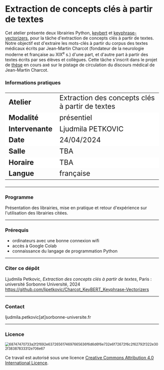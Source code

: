 # Extraction de concepts clés à partir de textes

Cet atelier présente deux librairies Python, [keybert](https://maartengr.github.io/KeyBERT/) et [keyphrase-vectorizers](https://pypi.org/project/keyphrase-vectorizers/), pour la tâche d'extraction de concepts clés à partir de textes. Notre objectif est d'extraire les mots-clés à partir du corpus des textes médicaux écrits par Jean-Martin Charcot (fondateur de la neurologie moderne et française au XIX<sup>e</sup> s.) d'une part, et d'autre part à partir des textes écrits par ses élèves et collègues. Cette tâche s'inscrit dans le projet de [thèse](https://www.theses.fr/s382733) en cours axé sur le pistage de circulation du discours médical de Jean-Martin Charcot.

### Informations pratiques

<table align="center" style="font-size: 23px;">
    <tr>
        <td align="left"><b>Atelier</b></td>
        <td align="left">Extraction des concepts clés à partir de textes</td>
    </tr>
    <tr style="background-color: white;">
        <td align="left"><b>Modalité</b></td>
        <td align="left">présentiel</td>
    </tr>
    <tr style="background-color: white;">
        <td align="left"><b>Intervenante</b></td>
        <td align="left">Ljudmila PETKOVIC</td>
    </tr>
    <tr style="background-color: white;">
        <td align="left"><b>Date</b></td>
        <td align="left">24/04/2024</td>
    </tr>
    <tr>
        <td align="left"><b>Salle</b></td>
        <td align="left">TBA</td>
    </tr>
    <tr style="background-color: white;">
        <td align="left"><b>Horaire</b></td>
        <td align="left">TBA</td>
    </tr>
    <tr>
        <td align="left"><b>Langue</b></td>
        <td align="left">française</td>
    </tr>
</table>

---

### Programme

Présentation des librairies, mise en pratique et retour d'expérience sur l'utilisation des librairies citées.

---

### Prérequis

* ordinateurs avec une bonne connexion wifi
* accès à Google Colab
* connaissance du langage de programmation Python

---

### Citer ce dépôt

Ljudmila Petkovic, _Extraction des concepts clés à partir de textes_, Paris : université Sorbonne Université, 2024 https://github.com/ljpetkovic/Charcot_KeyBERT_Keyphrase-Vectorizers

---

### Contact

ljudmila.petkovic[at]sorbonne-universite.fr

---

### Licence

<img src="https://i.creativecommons.org/l/by-sa/4.0/88x31.png" alt="68747470733a2f2f692e6372656174697665636f6d6d6f6e732e6f72672f6c2f62792f322e302f38387833312e706e67" style="zoom:80%;" />

Ce travail est autorisé sous une licence [Creative Commons Attribution 4.0 International Licence](https://creativecommons.org/licenses/by-sa/4.0/deed.fr).
